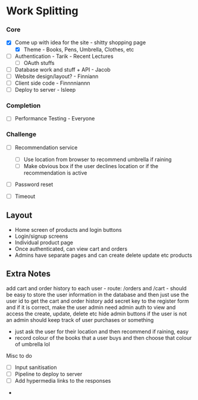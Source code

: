 # Work Splitting
### Core
- [x] Come up with idea for the site - shitty shopping page
	- [x] Theme - Books, Pens, Umbrella, Clothes, etc
- [ ] Authentication - Tarik - Recent Lectures
	- [ ] OAuth stuffs
- [ ] Database work and stuff + API - Jacob
- [ ] Website design/layout? - Finniann
- [ ] Client side code - Finnnniannn
- [ ] Deploy to server - Isleep

### Completion
- [ ] Performance Testing - Everyone

### Challenge
- [ ] Recommendation service
	- [ ] Use location from browser to recommend umbrella if raining
	- [ ] Make obvious box if the user declines location or if the recommendation is active
- [ ] Password reset
- [ ] Timeout


## Layout
- Home screen of products and login buttons
- Login/signup screens
- Individual product page
- Once authenticated, can view cart and orders
- Admins have separate pages and can create delete update etc products




## Extra Notes
add cart and order history to each user - route: /orders and /cart - should be easy to store the user information in the database and then just use the user id to get the cart and order history
add secret key to the register form and if it is correct, make the user admin
need admin auth to view and access the create, update, delete etc
hide admin buttons if the user is not an admin
should keep track of user purchases or something
- just ask the user for their location and then recommend if raining, easy  
- record colour of the books that a user buys and then choose that colour of umbrella lol



Misc to do
- [ ] Input sanitisation
- [ ] Pipeline to deploy to server
- [ ] Add hypermedia links to the responses
- 